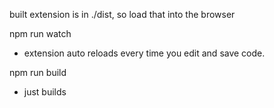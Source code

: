 built extension is in ./dist, so load that into the browser

npm run watch
- extension auto reloads every time you edit and save code.

npm run build
- just builds